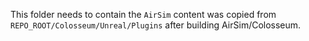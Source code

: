 This folder needs to contain the `AirSim` content was copied from `REPO_ROOT/Colosseum/Unreal/Plugins` after building AirSim/Colosseum.
